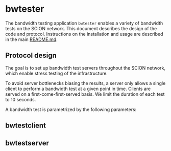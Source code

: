 
# bwtester

The bandwidth testing application `bwtester` enables a variety of bandwidth tests on the SCION network. This document describes the design of the code and protocol. Instructions on the installation and usage are described in the main [README.md](https://github.com/perrig/scionlab/blob/master/README.md).

## Protocol design

The goal is to set up bandwidth test servers throughout the SCION network, which enable stress testing of the infrastructure.

To avoid server bottlenecks biasing the results, a server only allows a single client to perform a bandwidth test at a given point in time. Clients are served on a first-come-first-served basis. We limit the duration of each test to 10 seconds.

A bandwidth test is parametrized by the following parameters:


## bwtestclient



## bwtestserver

